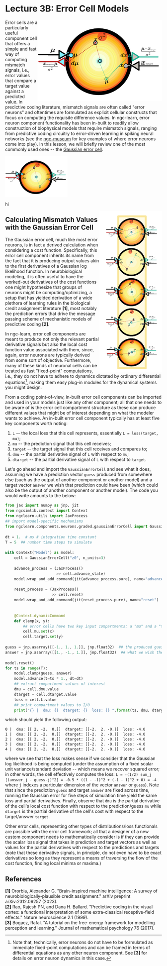 # Lecture 3B: Error Cell Models
<img src="../../images/tutorials/neurocog/SingleGEC.png" width="400" align="right"/>

Error cells are a particularly useful component cell that offers a simple and
fast way of computing mismatch signals, i.e., error values that compare a
target value against a predicted value. In predictive coding literature, mismatch
signals are often called "error neurons" and oftentimes are formulated as
explicit cellular constructs that focus on computing the requisite difference
values. In ngc-learn, error neuron component functionality has been in-built to
readily allow construction of biophysical models that require mismatch signals,
ranging from predictive coding circuitry to error-driven learning in spiking
neural networks (see the [ngc-museum](https://github.com/NACLab/ngc-museum) for
key examples of where error neurons come into play). In this lesson, we will
briefly review one of the most commonly used ones -- the
[Gaussian error cell](ngclearn.components.neurons.graded.gaussianErrorCell).

<img src="../../images/tutorials/neurocog/SingleGEC.png" width="200" align="center"/>

hi

<img src="../../images/tutorials/neurocog/GEC.png" width="200" align="right"/>

## Calculating Mismatch Values with the Gaussian Error Cell

The Gaussian error cell, much like most error neurons, is in fact a derived
calculation when considering a cost function. Specifically, this error cell
component inherits its name from the fact that it is producing output values
akin to the first derivatives of a Gaussian log likelihood function. In
neurobiological modeling, it is often useful to have the worked-out derivatives
of the cost functions one might hypothesize that groups of neurons might be
computing/optimizing, a setup that has yielded derivation of a wide plethora of
learning rules in the biological credit assignment literature <b>[1]</b>, most
notably the prediction errors that drive the message passing scheme of
mechanistic models of predictive coding <b>[2]</b>.

In ngc-learn, error cell components are meant to produce not only the relevant
partial derivative signals but also the local cost function value associated
with them, since, again, error neurons are typically derived from some sort of
objective. Furthermore, many of these kinds of neuronal cells can be treated as
fast "fixed-point" computations, i.e., they do not have to adhere to dynamics
dictated by ordinary differential equations[^1], making them easy plug-in modules
for the dynamical systems you might design.

From a coding point-of-view, in-built error cell components can be imported and
used in your models just like any other component; all that one needs to be
aware of is the error cell compartment structure as these can produce different
values that might be of interest depending on what the modeler wants to achieve.
An in-built error cell component typically has at least five key components worth noting:
1. `L` -- the local loss that this cell represents, essentially `L = loss(target, mu)`;
2. `mu` -- the prediction signal that this cell receives;
3. `target` -- the target signal that this cell receives and compares to;
4. `dmu` -- the partial derivative signal of `L` with respect to `mu`;
5. `dtarget` -- the partial derivative signal of `L` with respect to `target`.

Let's go ahead and import the `GaussianErrorCell` and see what it does, assuming
we have a prediction vector `guess` produced from somewhere else (such as the output of
another component or another model) and a target vector `answer` we wish that prediction
could have been (which could also be the output of another component or another model).
The code you would write amounts to the below:

```python
from jax import numpy as jnp, jit
from ngcsimlib.context import Context
from ngclearn.utils import JaxProcess
## import model-specific mechanisms
from ngclearn.components.neurons.graded.gaussianErrorCell import GaussianErrorCell

dt = 1.  # ms # integration time constant
T = 5  ## number time steps to simulate

with Context("Model") as model:
    cell = GaussianErrorCell("z0", n_units=3)

    advance_process = (JaxProcess()
                       >> cell.advance_state)
    model.wrap_and_add_command(jit(advance_process.pure), name="advance")

    reset_process = (JaxProcess()
                     >> cell.reset)
    model.wrap_and_add_command(jit(reset_process.pure), name="reset")


    @Context.dynamicCommand
    def clamp(x, y):
        ## error cells have two key input compartments; a "mu" and a "target"
        cell.mu.set(x)
        cell.target.set(y)

guess = jnp.asarray([[-1., 1., 1.]], jnp.float32)  ## the produced guess or prediction
answer = jnp.asarray([[1., -1., 1.]], jnp.float32)  ## what we wish the guess had been

model.reset()
for ts in range(T):
    model.clamp(guess, answer)
    model.advance(t=ts * 1., dt=dt)
    ## extract compartment values of interest
    dmu = cell.dmu.value
    dtarget = cell.dtarget.value
    loss = cell.L.value
    ## print compartment values to I/O
    print("{} |  dmu: {}  dtarget: {}  loss: {} ".format(ts, dmu, dtarget, loss))
```

which should yield the following output:

```console
0 |  dmu: [[ 2. -2.  0.]]  dtarget: [[-2.  2. -0.]]  loss: -4.0
1 |  dmu: [[ 2. -2.  0.]]  dtarget: [[-2.  2. -0.]]  loss: -4.0
2 |  dmu: [[ 2. -2.  0.]]  dtarget: [[-2.  2. -0.]]  loss: -4.0
3 |  dmu: [[ 2. -2.  0.]]  dtarget: [[-2.  2. -0.]]  loss: -4.0
4 |  dmu: [[ 2. -2.  0.]]  dtarget: [[-2.  2. -0.]]  loss: -4.0
```

where we see that the loss makes sense if we consider that the Gaussian log
likelihood is being computed (under the assumption of a fixed scalar unit
variance/standard deviation -- which means we recover squared error;
in other words, the cell effectively computes the loss:
`L = -(1/2) sum_j [(answer_j - guess-j)^2] = -0.5 * ((1 - -1)^2 + (-1 - 1)^2 + 0) = -4`
where `j` indexes a particular dimension of the vector `answer` or `guess`).
Note that since the prediction `guess` and target `answer` are fixed across
time, running the Gaussian error for five steps of simulation time yield
the same loss and partial derivatives. Finally, observe that `dmu` is the
partial derivative of the cell's local cost function with respect to the
prediction/guess `mu` while `dtarget` is the partial derivative of the cell's
cost with respect to the target/answer `target`.

Other error cells, representing other types of distributions/loss functionals
are possible with the error cell framework; all that a designer of a new custom
component needs to mathematically consider is if they can provide the scalar loss
signal that takes in prediction and target vectors as well as values for
the partial derivatives with respect to the predictions and targets (note that
these derivative signals, in principle, do not even have to be exact derivatives
so long as they represent a means of traversing the flow of the cost function,
finding local minima or maxima.)

## References
<b>[1]</b> Ororbia, Alexander G. "Brain-inspired machine intelligence: A survey
of neurobiologically-plausible credit assignment."
arXiv preprint arXiv:2312.09257 (2023). <br>
<b>[2]</b> Rao, Rajesh PN, and Dana H. Ballard. "Predictive coding in the visual
cortex: a functional interpretation of some extra-classical receptive-field
effects." Nature neuroscience 2.1 (1999). <br>
<b>[3]</b> Bogacz, Rafal. "A tutorial on the free-energy framework for modelling
perception and learning." Journal of mathematical psychology 76 (2017).

<!-- Footnotes -->
[^1]: Note that, technically, error neurons do not have to be formulated as
immediate fixed-point computations and can be framed in terms of differential
equations as any other neuron component. See <b>[3]</b> for details on
error neuron dynamics in this case.
